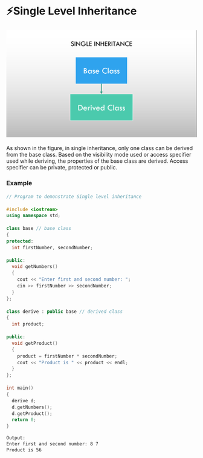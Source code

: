 # ⚡Single Level Inheritance

### <img src="1.png">

As shown in the figure, in single inheritance, only one class can be derived from the base class. Based on the visibility mode used or access specifier used while deriving, the properties of the base class are derived. Access specifier can be private, protected or public.

### Example

```cpp
// Program to demonstrate Single level inheritance

#include <iostream>
using namespace std;

class base // base class
{
protected:
  int firstNumber, secondNumber;

public:
  void getNumbers()
  {
    cout << "Enter first and second number: ";
    cin >> firstNumber >> secondNumber;
  }
};

class derive : public base // derived class
{
  int product;

public:
  void getProduct()
  {
    product = firstNumber * secondNumber;
    cout << "Product is " << product << endl;
  }
};

int main()
{
  derive d;
  d.getNumbers();
  d.getProduct();
  return 0;
}
```

```
Output:
Enter first and second number: 8 7
Product is 56
```

